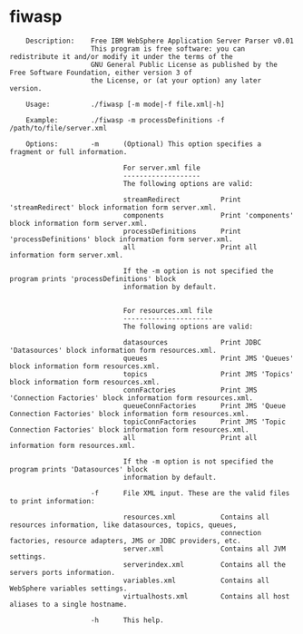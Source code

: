 # fiwasp
        Description:    Free IBM WebSphere Application Server Parser v0.01
                        This program is free software: you can redistribute it and/or modify it under the terms of the
                        GNU General Public License as published by the Free Software Foundation, either version 3 of
                        the License, or (at your option) any later version.

        Usage:          ./fiwasp [-m mode|-f file.xml|-h]

        Example:        ./fiwasp -m processDefinitions -f /path/to/file/server.xml

        Options:        -m      (Optional) This option specifies a fragment or full information.

                                For server.xml file
                                -------------------
                                The following options are valid:

                                streamRedirect          Print 'streamRedirect' block information form server.xml.
                                components              Print 'components' block information form server.xml.
                                processDefinitions      Print 'processDefinitions' block information form server.xml.
                                all                     Print all information form server.xml.

                                If the -m option is not specified the program prints 'processDefinitions' block
                                information by default.


                                For resources.xml file
                                ----------------------
                                The following options are valid:

                                datasources             Print JDBC 'Datasources' block information form resources.xml.
                                queues                  Print JMS 'Queues' block information form resources.xml.
                                topics                  Print JMS 'Topics' block information form resources.xml.
                                connFactories           Print JMS 'Connection Factories' block information form resources.xml.
                                queueConnFactories      Print JMS 'Queue Connection Factories' block information form resources.xml.
                                topicConnFactories      Print JMS 'Topic Connection Factories' block information form resources.xml.
                                all                     Print all information form resources.xml.

                                If the -m option is not specified the program prints 'Datasources' block
                                information by default.

                        -f      File XML input. These are the valid files to print information:

                                resources.xml           Contains all resources information, like datasources, topics, queues,
                                                        connection factories, resource adapters, JMS or JDBC providers, etc.
                                server.xml              Contains all JVM settings.
                                serverindex.xml         Contains all the servers ports information.
                                variables.xml           Contains all WebSphere variables settings.
                                virtualhosts.xml        Contains all host aliases to a single hostname.

                        -h      This help.

